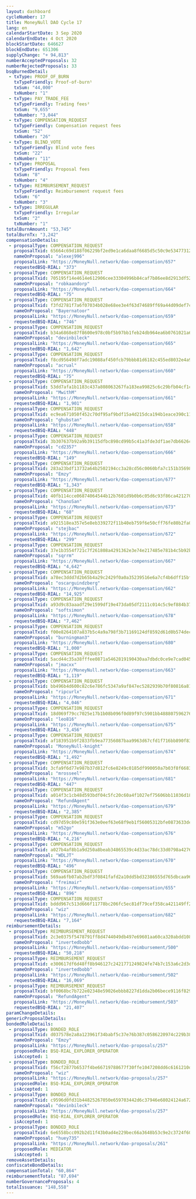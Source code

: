 ```yaml
---
layout: dashboard
cycleNumber: 17
title: MoneyNull DAO Cycle 17
lang: en
calendarStartDate: 3 Sep 2020
calendarEndDate: 4 Oct 2020
blockStartDate: 646627
blockEndDate: 651306
supplyChange: "+ 94,813"
numberAcceptedProposals: 32
numberRejectedProposals: 33
bsqBurnedDetail:
 - txType: PROOF_OF_BURN
   txTypeFriendly: Proof-of-burn¹
   txSum: "44,000"
   txNumber: "1"
 - txType: PAY_TRADE_FEE
   txTypeFriendly: Trading fees²
   txSum: "9,655"
   txNumber: "3,044"
 - txType: COMPENSATION_REQUEST
   txTypeFriendly: Compensation request fees
   txSum: "52"
   txNumber: "26"
 - txType: BLIND_VOTE
   txTypeFriendly: Blind vote fees
   txSum: "22"
   txNumber: "11"
 - txType: PROPOSAL
   txTypeFriendly: Proposal fees
   txSum: "8"
   txNumber: "4"
 - txType: REIMBURSEMENT_REQUEST
   txTypeFriendly: Reimbursement request fees
   txSum: "6"
   txNumber: "3"
 - txType: IRREGULAR
   txTypeFriendly: Irregular
   txSum: "2"
   txNumber: "1"
totalBurnAmount: "53,745"
totalBurnTx: "3,242"
compensationDetails: 
 - proposalType: COMPENSATION_REQUEST
   proposalTxid: 65664c69d188f06229bf2ed9e1ca6daa8f6685d5c50c9e534773128d5b55bc98
   nameOnProposal: "alexej996"
   proposalLink: "https://MoneyNull.network/dao-compensation/657"
   requestedBSQ-RIAL: "373"
 - proposalType: COMPENSATION_REQUEST
   proposalTxid: 705195f14e4614e612906cee33304996b84caf7b86ee8d2913df527388231273
   nameOnProposal: "robkaandorp"
   proposalLink: "https://MoneyNull.network/dao-compensation/664"
   requestedBSQ-RIAL: "75"
 - proposalType: COMPENSATION_REQUEST
   proposalTxid: f3fd2781f7a6f07034b028e68ee3e4f63d74689ff69a44d09def7c9e1bb17af5
   nameOnProposal: "Bayernatoor"
   proposalLink: "https://MoneyNull.network/dao-compensation/659"
   requestedBSQ-RIAL: "746"
 - proposalType: COMPENSATION_REQUEST
   proposalTxid: b34a6868e87f8600e978c0bf5b97bb1feb24db964ea6b0761021a66b62dd11e3
   nameOnProposal: "devinbileck"
   proposalLink: "https://MoneyNull.network/dao-compensation/665"
   requestedBSQ-RIAL: "1,642"
 - proposalType: COMPENSATION_REQUEST
   proposalTxid: f8cd956498f7adc19088af450fcb79bbb81d6182c455ed8032e4a9b8cc31c11d
   nameOnProposal: "acrual"
   proposalLink: "https://MoneyNull-network/dao-compensation/660"
   requestedBSQ-RIAL: "75"
 - proposalType: COMPENSATION_REQUEST
   proposalTxid: 53dd7afa1b1183c437a808063267fa183ea99825c6c29bfb04cf1c160ce0c9fb
   nameOnProposal: "MwithM"
   proposalLink: "https://MoneyNull.network/dao-compensation/661"
   requestedBSQ-RIAL: "1,901"
 - proposalType: COMPENSATION_REQUEST
   proposalTxid: ec9ea671050f452c70df95af9bdf15a4d215dca194b1eace390c110eda6b2f4b
   nameOnProposal: "ghubstan"
   proposalLink: "https://MoneyNull.network/dao-compensation/658"
   requestedBSQ-RIAL: "448"
 - proposalType: COMPENSATION_REQUEST
   proposalTxid: 3b307637b92a9b39115dfbc898cd99b5c41a3fde3df1ae7db6626c21d62d0e22
   nameOnProposal: "cd2357"
   proposalLink: "https://MoneyNull.network/dao-compensation/666"
   requestedBSQ-RIAL: "149"
 - proposalType: COMPENSATION_REQUEST
   proposalTxid: 283a23bdf13732a64b2502194cc3a28cd56c0060bfa7c151b356980d09e90e20
   nameOnProposal: "Emzy"
   proposalLink: "https://MoneyNull.network/dao-compensation/677"
   requestedBSQ-RIAL: "1,343"
 - proposalType: COMPENSATION_REQUEST
   proposalTxid: 40fb114cce06874064544b12b7601d9b0b6c05d6c93f86ca42127036c6bac442
   nameOnProposal: "ChanoSan"
   proposalLink: "https://MoneyNull.network/dao-compensation/673"
   requestedBSQ-RIAL: "68"
 - proposalType: COMPENSATION_REQUEST
   proposalTxid: a921518ea357e5e8eb339272f11b40eb759f6e50cff76fe80b2fa09907f1606a
   nameOnProposal: "stejbac"
   proposalLink: "https://MoneyNull.network/dao-compensation/672"
   requestedBSQ-RIAL: "299"
 - proposalType: COMPENSATION_REQUEST
   proposalTxid: 37e1b3554f721c7f261808a4291362e3e74e217485e781b4c5b92b85b5120aec
   nameOnProposal: "sqrrm"
   proposalLink: "https://MoneyNull.network/dao-compensation/667"
   requestedBSQ-RIAL: "4,642"
 - proposalType: COMPENSATION_REQUEST
   proposalTxid: a78ec3ddd7d2b65b4a29c2429f0a0a35239516e6a7cf4b6dff15bf82ad291698
   nameOnProposal: "oscarguindzberg"
   proposalLink: "https://MoneyNull.network/dao-compensation/662"
   requestedBSQ-RIAL: "14,925"
 - proposalType: COMPENSATION_REQUEST
   proposalTxid: a93d9c83aaadf29e1599df19e473da05df2111c014c5c9ef884b37a23a8b04dc
   nameOnProposal: "softsimon"
   proposalLink: "https://MoneyNull.network/dao-compensation/678"
   requestedBSQ-RIAL: "7,462"
 - proposalType: COMPENSATION_REQUEST
   proposalTxid: f00e8264107a837b5c4a9a798f3b71169124df8592d61d0b574dec3c1e6c9936
   nameOnProposal: "burningman3"
   proposalLink: "https://MoneyNull.network/dao-compensation/680"
   requestedBSQ-RIAL: "1,000"
 - proposalType: COMPENSATION_REQUEST
   proposalTxid: 5acd44c35a38fffee0871a5462819190430aa7dbdc0ce9e7cad04555e169b6e7
   nameOnProposal: "jmacxx"
   proposalLink: "https://MoneyNull.network/dao-compensation/663"
   requestedBSQ-RIAL: "1,119"
 - proposalType: COMPENSATION_REQUEST
   proposalTxid: bb496b4d600c82c6e786fc5347a9af847ec5282939b70f80816a818fbbec79cc
   nameOnProposal: "ripcurlx"
   proposalLink: "https://MoneyNull.network/dao-compensation/671"
   requestedBSQ-RIAL: "4,046"
 - proposalType: COMPENSATION_REQUEST
   proposalTxid: 18d069f79cc7025e17b1b08b096f0d89f97c5901bb488807596276b81640e2f5
   nameOnProposal: "leo816"
   proposalLink: "https://MoneyNull.network/dao-compensation/675"
   requestedBSQ-RIAL: "3,456"
 - proposalType: COMPENSATION_REQUEST
   proposalTxid: af183951b9f2833fb9ea77356087baa9963d67cfd1f716bb890f83ec5da5afeb
   nameOnProposal: "MoneyNull-knight"
   proposalLink: "https://MoneyNull.network/dao-compensation/674"
   requestedBSQ-RIAL: "1,492"
 - proposalType: COMPENSATION_REQUEST
   proposalTxid: 3cfa9f6d77e987b37d812fc6e8249c0185df990050a7b03f8f668314eb3fabce
   nameOnProposal: "mrosseel"
   proposalLink: "https://MoneyNull.network/dao-compensation/681"
   requestedBSQ-RIAL: "447"
 - proposalType: COMPENSATION_REQUEST
   proposalTxid: a014f3c1cb48d593bdf04c5fc20c60a4f1027ef75606bb11036d1859d01d3f46
   nameOnProposal: "RefundAgent"
   proposalLink: "https://MoneyNull.network/dao-compensation/679"
   requestedBSQ-RIAL: "2,385"
 - proposalType: COMPENSATION_REQUEST
   proposalTxid: cd97d59c80e591f363e0eef63e68f9eb1f56005312bfe0873633de95e7f0d1d6
   nameOnProposal: "m52go"
   proposalLink: "https://MoneyNull.network/dao-compensation/676"
   requestedBSQ-RIAL: "4,216"
 - proposalType: COMPENSATION_REQUEST
   proposalTxid: a027b4af8b1a9d250a8beab34865539c4d33ac78dc33d0798a4276d441ec0969
   nameOnProposal: "WDLJT"
   proposalLink: "https://MoneyNull.network/dao-compensation/670"
   requestedBSQ-RIAL: "496"
 - proposalType: COMPENSATION_REQUEST
   proposalTxid: 569aa6fb07ab2bdf3f0841fafd2a10dd5bd32386555d765dbcaa96d0b568b5d1
   nameOnProposal: "freimair"
   proposalLink: "https://MoneyNull.network/dao-compensation/655"
   requestedBSQ-RIAL: "896"
 - proposalType: COMPENSATION_REQUEST
   proposalTxid: bddd967c513d666f11778bc206fc5ec81df79cef358ca421149ff221b03c7f37
   nameOnProposal: "wiz"
   proposalLink: "https://MoneyNull.network/dao-compensation/682"
   requestedBSQ-RIAL: "7,164"
reimbursementDetails: 
 - proposalType: REIMBURSEMENT_REQUEST
   proposalTxid: 2c3e0375f5478791ff8d4744049db497e69601aa60ca320abdd1087d83a79733
   nameOnProposal: "invertedbobb"
   proposalLink: "https://MoneyNull.network/dao-reimbursement/500"
   requestedBSQ-RIAL: "50,218"
 - proposalType: REIMBURSEMENT_REQUEST
   proposalTxid: e300617df6d48ff8b946127c2421771249824fe74b7c153a6c2d3d80e81e50aa
   nameOnProposal: "invertedbobb"
   proposalLink: "https://MoneyNull.network/dao-reimbursement/502"
   requestedBSQ-RIAL: "16,069"
 - proposalType: REIMBURSEMENT_REQUEST
   proposalTxid: bf0068bc7b722e02348e59026ebbb8227d1dda2b06bece9116f829e3700b6846
   nameOnProposal: "RefundAgent"
   proposalLink: "https://MoneyNull.network/dao-reimbursement/503"
   requestedBSQ-RIAL: "21,407"
paramChangeDetails: 
genericProposalDetails: 
bondedRoleDetails: 
 - proposalType: BONDED_ROLE
   proposalTxid: d037578e2a8a123961f34babf5c37e76b387c0586220974c229b38ed81ad1f02
   nameOnProposal: "Emzy"
   proposalLink: "https://MoneyNull.network/dao-proposals/257"
   proposedRole: BSQ-RIAL_EXPLORER_OPERATOR
   isAccepted: 1
 - proposalType: BONDED_ROLE
   proposalTxid: f56cf2877b6537f4be66719788677f30ffe1047208dd6c6161210df00276c3d3
   nameOnProposal: "wiz"
   proposalLink: "https://MoneyNull.network/dao-proposals/257"
   proposedRole: BSQ-RIAL_EXPLORER_OPERATOR
   isAccepted: 1
 - proposalType: BONDED_ROLE
   proposalTxid: c9596d0fd31b44825267050e659703442d6c37946e68024124a67246236d7adc
   nameOnProposal: "devinbileck"
   proposalLink: "https://MoneyNull.network/dao-proposals/257"
   proposedRole: BSQ-RIAL_EXPLORER_OPERATOR
   isAccepted: 1
 - proposalType: BONDED_ROLE
   proposalTxid: 6e6558bcc092b2d11f43b0ad4e229bec66a3648b53c9e2c3724f602638ced6c5
   nameOnProposal: "huey735"
   proposalLink: "https://MoneyNull.network/dao-proposals/261"
   proposedRole: MEDIATOR
   isAccepted: 1
removeAssetDetails: 
confiscateBondDetails: 
compensationTotal: "60,864"
reimbursementTotal: "87,694"
numberGovernanceProposals: 4
totalIssuance: "148,558"
---
```

